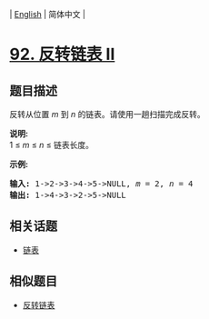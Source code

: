 
| [English](README_EN.md) | 简体中文 |

# [92. 反转链表 II](https://leetcode-cn.com/problems/reverse-linked-list-ii/)

## 题目描述

<p>反转从位置 <em>m</em> 到 <em>n</em> 的链表。请使用一趟扫描完成反转。</p>

<p><strong>说明:</strong><br>
1 &le;&nbsp;<em>m</em>&nbsp;&le;&nbsp;<em>n</em>&nbsp;&le; 链表长度。</p>

<p><strong>示例:</strong></p>

<pre><strong>输入:</strong> 1-&gt;2-&gt;3-&gt;4-&gt;5-&gt;NULL, <em>m</em> = 2, <em>n</em> = 4
<strong>输出:</strong> 1-&gt;4-&gt;3-&gt;2-&gt;5-&gt;NULL</pre>


## 相关话题

- [链表](https://leetcode-cn.com/tag/linked-list)

## 相似题目

- [反转链表](../reverse-linked-list/README.md)
